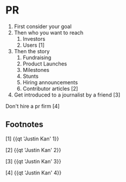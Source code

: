 # PR

1. First consider your goal
2. Then who you want to reach
	1. Investors
	2. Users [1]
2. Then the story
	1. Fundraising
	2. Product Launches
	3. Milestones
	4. Stunts 
	5. Hiring announcements
	6. Contributor articles [2]
3. Get introduced to a journalist by a friend [3]

Don't hire a pr firm [4]

## Footnotes

[1] {{qt 'Justin Kan' 1}}

[2] {{qt 'Justin Kan' 2}}

[3] {{qt 'Justin Kan' 3}}

[4] {{qt 'Justin Kan' 4}}
